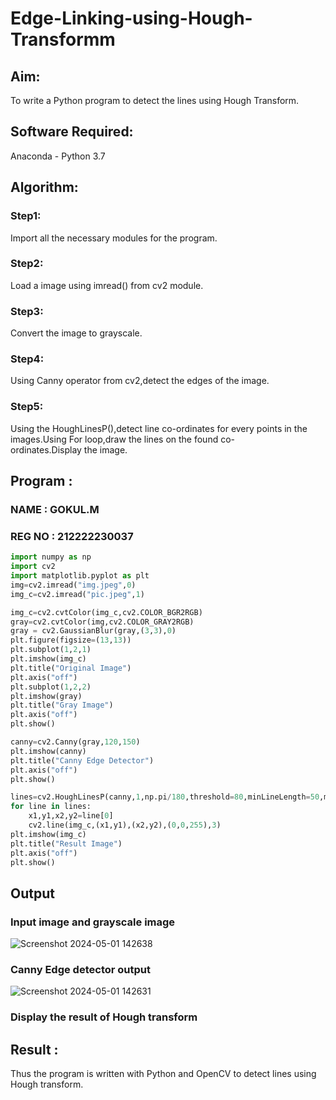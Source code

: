 # Edge-Linking-using-Hough-Transformm
## Aim:
To write a Python program to detect the lines using Hough Transform.

## Software Required:
Anaconda - Python 3.7

## Algorithm:
### Step1:

Import all the necessary modules for the program.
### Step2:

Load a image using imread() from cv2 module.
### Step3:

Convert the image to grayscale.
### Step4:

Using Canny operator from cv2,detect the edges of the image.
### Step5:

Using the HoughLinesP(),detect line co-ordinates for every points in the images.Using For loop,draw the lines on the found co-ordinates.Display the image.
## Program :
### NAME : GOKUL.M
### REG NO : 212222230037

```python
import numpy as np
import cv2
import matplotlib.pyplot as plt
img=cv2.imread("img.jpeg",0)
img_c=cv2.imread("pic.jpeg",1)

img_c=cv2.cvtColor(img_c,cv2.COLOR_BGR2RGB)
gray=cv2.cvtColor(img,cv2.COLOR_GRAY2RGB)
gray = cv2.GaussianBlur(gray,(3,3),0)
plt.figure(figsize=(13,13))
plt.subplot(1,2,1)
plt.imshow(img_c)
plt.title("Original Image")
plt.axis("off")
plt.subplot(1,2,2)
plt.imshow(gray)
plt.title("Gray Image")
plt.axis("off")
plt.show()

canny=cv2.Canny(gray,120,150)
plt.imshow(canny)
plt.title("Canny Edge Detector")
plt.axis("off")
plt.show()

lines=cv2.HoughLinesP(canny,1,np.pi/180,threshold=80,minLineLength=50,maxLineGap=250)
for line in lines:
    x1,y1,x2,y2=line[0]
    cv2.line(img_c,(x1,y1),(x2,y2),(0,0,255),3)
plt.imshow(img_c)
plt.title("Result Image")
plt.axis("off")
plt.show()

```

## Output

### Input image and grayscale image
![Screenshot 2024-05-01 142638](https://github.com/lokeshrahulv/Edge-Linking-using-Hough-Transformm/assets/118423842/c415f282-90f8-48b9-97fb-88d248bf251a)

### Canny Edge detector output
![Screenshot 2024-05-01 142631](https://github.com/lokeshrahulv/Edge-Linking-using-Hough-Transformm/assets/118423842/e83a88bb-41ca-4b80-ac28-6f609f708425)

### Display the result of Hough transform

## Result :
Thus the program is written with Python and OpenCV to detect lines using Hough transform.

